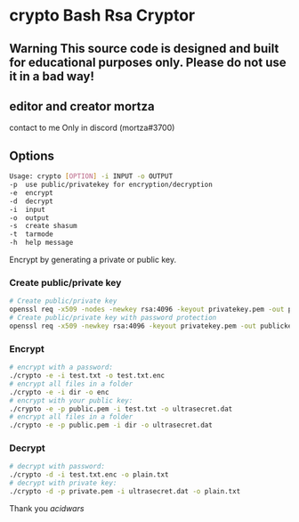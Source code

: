 #  crypto Bash Rsa Cryptor
## Warning This source code is designed and built for educational purposes only. Please do not use it in a bad way!

## editor and creator mortza
contact to me Only in discord (mortza#3700)


## Options
```bash
Usage: crypto [OPTION] -i INPUT -o OUTPUT
-p	use public/privatekey for encryption/decryption
-e	encrypt
-d	decrypt
-i	input
-o	output
-s	create shasum
-t  tarmode
-h	help message
```
Encrypt by generating a private or public key.

### Create public/private key
```bash
# Create public/private key
openssl req -x509 -nodes -newkey rsa:4096 -keyout privatekey.pem -out publickey.pem
# Create public/private key with password protection
openssl req -x509 -newkey rsa:4096 -keyout privatekey.pem -out publickey.pem
```

### Encrypt
```bash
# encrypt with a password:
./crypto -e -i test.txt -o test.txt.enc
# encrypt all files in a folder
./crypto -e -i dir -o enc
# encrypt with your public key:
./crypto -e -p public.pem -i test.txt -o ultrasecret.dat
# encrypt all files in a folder
./crypto -e -p public.pem -i dir -o ultrasecret.dat
```

### Decrypt
```bash
# decrypt with password:
./crypto -d -i test.txt.enc -o plain.txt
# decrypt with private key:
./crypto -d -p private.pem -i ultrasecret.dat -o plain.txt
```
Thank you _acidwars_
